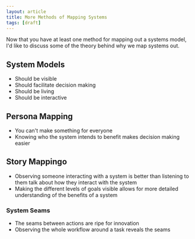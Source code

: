 ```yaml
---
layout: article
title: More Methods of Mapping Systems
tags: [draft]
---
```


Now that you have at least one method for mapping out a systems model, I'd like
to discuss some of the theory behind why we map systems out.
## System Models
* Should be visible
* Should facilitate decision making
* Should be living
* Should be interactive

## Persona Mapping
* You can't make something for everyone
* Knowing who the system intends to benefit makes decision making easier

## Story Mappingo
* Observing someone interacting with a system is better than listening to them
  talk about how they interact with the system
* Making the different levels of goals visible allows for more detailed
  understanding of the benefits of a system

### System Seams
* The seams between actions are ripe for innovation
* Observing the whole workflow around a task reveals the seams
